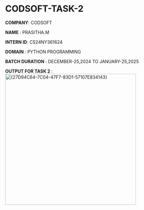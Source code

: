# CODSOFT-TASK-2

**COMPANY**: CODSOFT

**NAME** : PRASITHA.M

**INTERN ID**: CS24NY361624

**DOMAIN** : PYTHON PROGRAMMING

**BATCH DURATION** : DECEMBER-25,2024 TO JANUARY-25,2025

**OUTPUT FOR TASK 2** : 
<img width="418" alt="{27D94C64-7C04-47F7-83D1-57107E834143}" src="https://github.com/user-attachments/assets/b3afe53e-3544-4d6f-88b3-ce36b88fe64e" />
